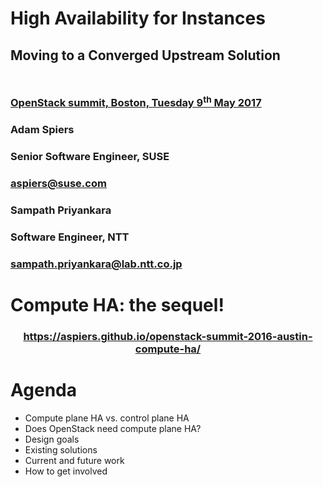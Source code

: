<!-- .slide: data-state="cover" id="cover-page" data-menu-title="Compute node HA" data-timing="20" -->
<div class="title">
    <h1>High Availability for Instances</h1>
    <h2 style="margin-bottom: 50px;">Moving to a Converged Upstream Solution</h2>
    <h3>
        <a href="https://www.openstack.org/summit/boston-2017/summit-schedule/events/17971">
            OpenStack summit, Boston, Tuesday 9<sup>th</sup> May 2017
      </a>
    </h3>
</div>

<div class="row presenters">
    <div class="presenter presenter-1">
        <h3 class="name">Adam Spiers</h3>
        <h3 class="job-title">Senior Software Engineer, SUSE</h3>
        <h3 class="email"><a href="mailto:aspiers@suse.com">aspiers@suse.com</a></h3>
    </div>
    <div class="presenter presenter-2">
        <h3 class="name">Sampath Priyankara</h3>
        <h3 class="job-title">Software Engineer, NTT</h3>
        <h3 class="email"><a href="mailto:sampath.priyankara@lab.ntt.co.jp">sampath.priyankara@lab.ntt.co.jp</a></h3>
    </div>
</div>


<!-- .slide: data-state="normal" id="sequel" data-timing="30" -->
# Compute HA: the sequel!

<div class="qrcode" id="qrcode-sequel"/>
<h3 style="text-align: center"><a href="https://aspiers.github.io/openstack-summit-2016-austin-compute-ha/" target="_blank"
       id="sequel"><!-- https://goo.gl/KXkRXy -->https://aspiers.github.io/openstack-summit-2016-austin-compute-ha/</a></h3>


<!-- .slide: data-state="normal" id="agenda" data-timing="30" -->
# Agenda

*   Compute plane HA vs. control plane HA
*   Does OpenStack need compute plane HA?
*   Design goals
*   Existing solutions
*   Current and future work
*   How to get involved
